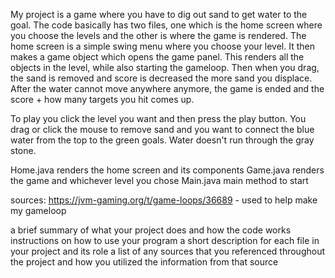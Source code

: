 My project is a game where you have to dig out sand to get water to the goal. The code basically has two files, one which is the home screen where you choose the levels
and the other is where the game is rendered. The home screen is a simple swing menu where you choose your level. It then makes a game object which opens the game panel.
This renders all the objects in the level, while also starting the gameloop. Then when you drag, the sand is removed and score is decreased the more sand you displace. 
After the water cannot move anywhere anymore, the game is ended and the score + how many targets you hit comes up.

To play you click the level you want and then press the play button. You drag or click the mouse to remove sand and you want to connect the blue water from the top to the 
green goals. Water doesn't run through the gray stone.

Home.java renders the home screen and its components
Game.java renders the game and whichever level you chose
Main.java main method to start

sources:
https://jvm-gaming.org/t/game-loops/36689 - used to help make my gameloop






a brief summary of what your project does and how the code works
instructions on how to use your program
a short description for each file in your project and its role
a list of any sources that you referenced throughout the project and how you utilized the information from that source
